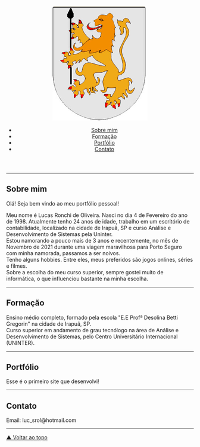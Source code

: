<html>
<html lang="pt-br">
<head>
    <meta charset="UTF-8">
    <meta http-equiv="X-UA-Compatible" content="IE=edge">
    <meta name="viewport" content="width=device-width, initial-scale=1.0">
    <link rel="stylesheet" href="portfoliocss.css">
    <title>PORTIFOLIO PESSOAL</title>
</head>
<body>
    <div class="centraliza-container">
        <header>
            <img src="ronchi.jpg" alt="ronchi">
            <nav><!--indica que é uma navagação-->
                <ul><!--indica o inicio da lista-->
                    <li><a href="#Sobre mim">Sobre mim </a></li> <!--o <li> indica itens da lista e dentro do item tem o link (que no caso é o <a>)-->
                    <li><a href="#Formação">Formação</a></li>
                    <li><a href="#Portfólio">Portfólio</a></li>
                    <li><a href="#Contato">Contato</a></li>
                </ul>
            </nav>
        </header>
        <main>
            <hr>
            <article class ="centraliza-container"
             id="Sobre mim">
             <h2>Sobre mim</h2>
             <p>Olá! Seja bem vindo ao meu portfólio pessoal!</p>
             <p>Meu nome é Lucas Ronchi de Oliveira. Nasci no dia 4 de Fevereiro do ano de 1998.
                Atualmente tenho 24 anos de idade, trabalho em um escritório de contabilidade, localizado na cidade de Irapuã, SP e curso Análise e Desenvolvimento de Sistemas pela Uninter.
                <br>Estou namorando a pouco mais de 3 anos e recentemente, no mês de Novembro de 2021 durante uma viagem maravilhosa para Porto Seguro com minha namorada, passamos a ser noivos.
                <br>Tenho alguns hobbies. Entre eles, meus preferidos são jogos onlines, séries e filmes. 
                <br>Sobre a escolha do meu curso superior, sempre gostei muito de informática, o que influenciou bastante na minha escolha. 
             </p>
            </article>
            <hr>
            <article class="container-article"
             id="Formação">
             <h2 class="texto-direita">Formação</h2> <!--o texto-direita é para diferenciar os tópicos e deixar esse do lado direito-->
             <p class="texto-direita"> Ensino médio completo, formado pela escola "E.E Profª Desolina Betti Gregorin" na cidade de Irapuã, SP.
                <br>Curso superior em andamento de grau tecnólogo na área de Análise e Desenvolvimento de Sistemas, pelo Centro Universitário Internacional (UNINTER).
             </p>
            </article>
            <hr>
            <article class="container-article"
            id="Portfólio">
            <h2>Portfólio</h2>
            <p>Esse é o primeiro site que desenvolvi!</p>
            </article>
            <hr>
            <article class="container-article"
            id="Contato">
            <h2 class="texto-direita">Contato</h2>
            <p class="texto-direita"> Email: luc_srol@hotmail.com
            </p>
           </article>
           <hr>
           <a href="#"> &#9650; Voltar ao topo </a>
    </div>
</body>
</html>

 

